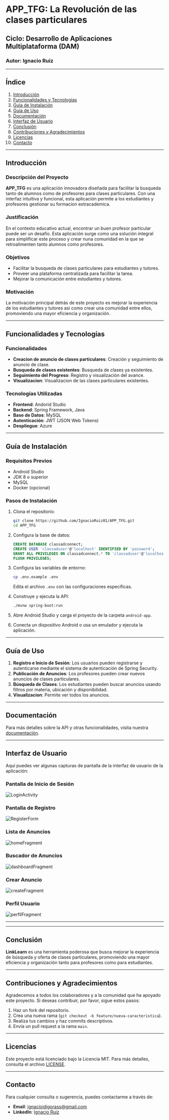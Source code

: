 # APP_TFG: La Revolución de las clases particulares

## Ciclo: Desarrollo de Aplicaciones Multiplataforma (DAM)

### Autor: Ignacio Ruiz

---

## Índice

1. [Introducción](#introducción)
2. [Funcionalidades y Tecnologías](#funcionalidades-y-tecnologías)
3. [Guía de Instalación](#guía-de-instalación)
4. [Guía de Uso](#guía-de-uso)
5. [Documentación](#documentación)
6. [Interfaz de Usuario](#interfaz-de-usuario)
7. [Conclusión](#conclusión)
8. [Contribuciones y Agradecimientos](#contribuciones-y-agradecimientos)
9. [Licencias](#licencias)
10. [Contacto](#contacto)

---

## Introducción

### Descripción del Proyecto

**APP_TFG** es una aplicación innovadora diseñada para facilitar la busqueda tanto de alumnos como de profesores para clases particulares. Con una interfaz intuitiva y funcional, esta aplicación permite a los estudiantes y profesores gestionar su formacion extracademica.

### Justificación

En el contexto educativo actual, encontrar un buen profesor particular puede ser un desafío. Esta aplicación surge como una solución integral para simplificar este proceso y crear nuna comunidad en la que se retroalimenten tanto alumnos como profesores.

### Objetivos

- Facilitar la busqueda de clases particulares para estudiantes y tutores.
- Proveer una plataforma centralizada para facilitar la tarea.
- Mejorar la comunicación entre estudiantes y tutores.

### Motivación

La motivación principal detrás de este proyecto es mejorar la experiencia de los estudiantes y tutores asi como crear una comunidad entre ellos, promoviendo una mayor eficiencia y organización.

---

## Funcionalidades y Tecnologías

### Funcionalidades

- **Creacion de anuncio de clases particulares**: Creación y seguimiento de anuncio de clase.
- **Busqueda de clases existentes**: Busqueda de clases ya existentes.
- **Seguimiento del Progreso**: Registro y visualización del avance.
- **Visualizacion**: Visualizacion de las clases particulares existentes.

### Tecnologías Utilizadas

- **Frontend**: Andorid Studio
- **Backend**: Spring Framework, Java
- **Base de Datos**: MySQL
- **Autenticación**: JWT (JSON Web Tokens)
- **Despliegue**: Azure

---

## Guía de Instalación

### Requisitos Previos

- Android Studio
- JDK 8 o superior
- MySQL
- Docker (opcional)

### Pasos de Instalación

1. Clona el repositorio:

    ```bash
    git clone https://github.com/IgnacioRuiz01/APP_TFG.git
    cd APP_TFG
    ```

2. Configura la base de datos:

    ```sql
    CREATE DATABASE classadconnect;
    CREATE USER 'classaduser'@'localhost' IDENTIFIED BY 'password';
    GRANT ALL PRIVILEGES ON classadconnect.* TO 'classaduser'@'localhost';
    FLUSH PRIVILEGES;
    ```

3. Configura las variables de entorno:

    ```bash
    cp .env.example .env
    ```

    Edita el archivo `.env` con las configuraciones específicas.

4. Construye y ejecuta la API:

    ```bash
    ./mvnw spring-boot:run
    ```

5. Abre Android Studio y carga el proyecto de la carpeta `android-app`.
6. Conecta un dispositivo Android o usa un emulador y ejecuta la aplicación.


---

## Guía de Uso

1. **Registro e Inicio de Sesión**: Los usuarios pueden registrarse y autenticarse mediante el sistema de autenticación de Spring Security.
2. **Publicación de Anuncios**: Los profesores pueden crear nuevos anuncios de clases particulares.
3. **Búsqueda de Clases**: Los estudiantes pueden buscar anuncios usando filtros por materia, ubicación y disponibilidad.
4. **Visualizacion**: Permite ver todos los anuncios.


---

## Documentación

Para más detalles sobre la API y otras funcionalidades, visita nuestra [documentación](https://github.com/IgnacioRuiz01/API_TFG).

---

## Interfaz de Usuario


Aquí puedes ver algunas capturas de pantalla de la interfaz de usuario de la aplicación:

### Pantalla de Inicio de Sesión
![LoginActivity](https://github.com/IgnacioRuiz01/APP_TFG/blob/master/img/LoginActivity.png?raw=true)

### Pantalla de Registro
![RegisterForm](https://github.com/IgnacioRuiz01/APP_TFG/blob/master/img/RegisterForm.png?raw=true)

### Lista de Anuncios
![homeFragment](https://github.com/IgnacioRuiz01/APP_TFG/blob/master/img/homeFragment.png?raw=true)

### Buscador de Anuncios
![dashboardFragment](https://github.com/IgnacioRuiz01/APP_TFG/blob/master/img/dashboardFragment.png?raw=true)

### Crear Anuncio
![createFragment](https://github.com/IgnacioRuiz01/APP_TFG/blob/master/img/createFragment.png?raw=true)

### Perfil Usuario
![perfilFragment](https://github.com/IgnacioRuiz01/APP_TFG/blob/master/img/perfilFragment.png?raw=true)

---


---

## Conclusión

**LinkLearn** es una herramienta poderosa que busca mejorar la experiencia de búsqueda y oferta de clases particulares, promoviendo una mayor eficiencia y organización tanto para profesores como para estudiantes.

---

## Contribuciones y Agradecimientos

Agradecemos a todos los colaboradores y a la comunidad que ha apoyado este proyecto. Si deseas contribuir, por favor, sigue estos pasos:

1. Haz un fork del repositorio.
2. Crea una nueva rama (`git checkout -b feature/nueva-caracteristica`).
3. Realiza tus cambios y haz commits descriptivos.
4. Envía un pull request a la rama `main`.

---

## Licencias

Este proyecto está licenciado bajo la Licencia MIT. Para más detalles, consulta el archivo [LICENSE](LICENSE).

---

## Contacto

Para cualquier consulta o sugerencia, puedes contactarme a través de:

- **Email**: ignacioidigorass@gmail.com
- **LinkedIn**: [Ignacio Ruiz](https://www.linkedin.com/in/ignacio-ruiz/)

